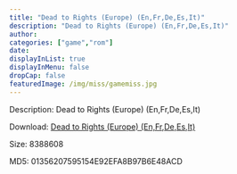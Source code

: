 ```yaml
---
title: "Dead to Rights (Europe) (En,Fr,De,Es,It)"
description: "Dead to Rights (Europe) (En,Fr,De,Es,It)"
author: 
categories: ["game","rom"]
date: 
displayInList: true
displayInMenu: false
dropCap: false
featuredImage: /img/miss/gamemiss.jpg
---
```


Description: Dead to Rights (Europe) (En,Fr,De,Es,It)

Download: <a style="text-decoration:underline;" href="https://mega.nz/#!KeA0zCAL!ri8cJ7TTn4OKYb4b4-9Sj2XX-NrVZH8Ho_wvhgVx3ME" target = "_blank" rel = "nofollow" > Dead to Rights (Europe) (En,Fr,De,Es,It)</a>

Size: 8388608

MD5: 01356207595154E92EFA8B97B6E48ACD

